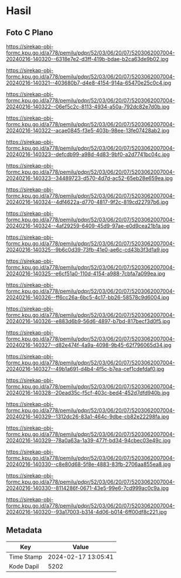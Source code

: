 # Hasil

## Foto C Plano

https://sirekap-obj-formc.kpu.go.id/a778/pemilu/pdpr/52/03/06/20/07/5203062007004-20240216-140320--6318e7e2-d3ff-419b-bdae-b2ca63de9b02.jpg

https://sirekap-obj-formc.kpu.go.id/a778/pemilu/pdpr/52/03/06/20/07/5203062007004-20240216-140321--403680b7-d4e8-4154-914a-65470e25c0c4.jpg

https://sirekap-obj-formc.kpu.go.id/a778/pemilu/pdpr/52/03/06/20/07/5203062007004-20240216-140322--06ef5c2c-8113-4934-a50a-792dc82e7d0b.jpg

https://sirekap-obj-formc.kpu.go.id/a778/pemilu/pdpr/52/03/06/20/07/5203062007004-20240216-140322--acae0845-f3e5-403b-98ee-13fe07428ab2.jpg

https://sirekap-obj-formc.kpu.go.id/a778/pemilu/pdpr/52/03/06/20/07/5203062007004-20240216-140323--defcdb99-a98d-4d83-9bf0-a2d7741bc04c.jpg

https://sirekap-obj-formc.kpu.go.id/a778/pemilu/pdpr/52/03/06/20/07/5203062007004-20240216-140323--34489723-d570-4d7d-ac52-65eb28e659ea.jpg

https://sirekap-obj-formc.kpu.go.id/a778/pemilu/pdpr/52/03/06/20/07/5203062007004-20240216-140324--4df4622a-d770-4817-9f2c-819cd22797b6.jpg

https://sirekap-obj-formc.kpu.go.id/a778/pemilu/pdpr/52/03/06/20/07/5203062007004-20240216-140324--4af29259-6409-45d9-97ae-e0d9cea21b1a.jpg

https://sirekap-obj-formc.kpu.go.id/a778/pemilu/pdpr/52/03/06/20/07/5203062007004-20240216-140325--9b6c0d39-73fb-41e0-ae6c-cd43b3f3d1a9.jpg

https://sirekap-obj-formc.kpu.go.id/a778/pemilu/pdpr/52/03/06/20/07/5203062007004-20240216-140325--e6cf51a0-110d-4154-a988-7cbfa7a099ea.jpg

https://sirekap-obj-formc.kpu.go.id/a778/pemilu/pdpr/52/03/06/20/07/5203062007004-20240216-140326--ff6cc26a-6bc5-4c17-bb26-58578c9d6004.jpg

https://sirekap-obj-formc.kpu.go.id/a778/pemilu/pdpr/52/03/06/20/07/5203062007004-20240216-140326--e883d6b9-56d6-4897-b7bd-817becf3d0f5.jpg

https://sirekap-obj-formc.kpu.go.id/a778/pemilu/pdpr/52/03/06/20/07/5203062007004-20240216-140327--d82e474f-4a9a-4098-9b45-62f796065d34.jpg

https://sirekap-obj-formc.kpu.go.id/a778/pemilu/pdpr/52/03/06/20/07/5203062007004-20240216-140327--49b1a691-d4b4-4f5c-b7ea-cef1cdefdaf0.jpg

https://sirekap-obj-formc.kpu.go.id/a778/pemilu/pdpr/52/03/06/20/07/5203062007004-20240216-140328--20ead35c-f5cf-403c-bed4-452d7dfd940b.jpg

https://sirekap-obj-formc.kpu.go.id/a778/pemilu/pdpr/52/03/06/20/07/5203062007004-20240216-140329--1312dc26-83a1-464c-9dbe-cb82e22298fa.jpg

https://sirekap-obj-formc.kpu.go.id/a778/pemilu/pdpr/52/03/06/20/07/5203062007004-20240216-140329--78a0a63a-1a39-477f-bd34-94cbec03e49c.jpg

https://sirekap-obj-formc.kpu.go.id/a778/pemilu/pdpr/52/03/06/20/07/5203062007004-20240216-140330--c8e80d68-5f8e-4883-83fb-2706aa855ea8.jpg

https://sirekap-obj-formc.kpu.go.id/a778/pemilu/pdpr/52/03/06/20/07/5203062007004-20240216-140330--8114286f-0671-43e5-99e6-7cd999ac0c9a.jpg

https://sirekap-obj-formc.kpu.go.id/a778/pemilu/pdpr/52/03/06/20/07/5203062007004-20240216-140320--93a17003-b314-4d06-b014-6ff00df8c221.jpg


## Metadata

| Key        | Value               |
| ---------- | ------------------- |
| Time Stamp | 2024-02-17 13:05:41 |
| Kode Dapil | 5202                |



